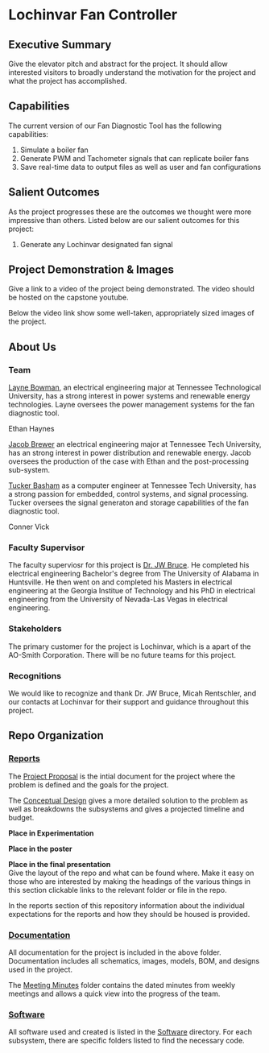 # Lochinvar Fan Controller
## Executive Summary

Give the elevator pitch and abstract for the project. It should allow interested visitors to broadly understand the motivation for the project and what the project has accomplished.


## Capabilities

The current version of our Fan Diagnostic Tool has the following capabilities:

1. Simulate a boiler fan
2. Generate PWM and Tachometer signals that can replicate boiler fans
3. Save real-time data to output files as well as user and fan configurations


## Salient Outcomes

As the project progresses these are the outcomes we thought were more impressive than others. Listed below are our salient outcomes for this project:

1. Generate any Lochinvar designated fan signal


## Project Demonstration & Images

Give a link to a video of the project being demonstrated. The video should be hosted on the capstone youtube.

Below the video link show some well-taken, appropriately sized images of the project.


## About Us

### Team

[Layne Bowman](https://www.linkedin.com/in/laynebowman/), an electrical engineering major at Tennessee Technological University, has a strong interest in power systems and renewable energy technologies. Layne oversees the power management systems for the fan diagnostic tool.  

Ethan Haynes  

[Jacob Brewer](https://www.linkedin.com/in/jacob-brewer-6b72a1254/) an electrical engineering major at Tennessee Tech University, has an strong interest in power distribution and renewable energy. Jacob oversees the production of the case with Ethan and the post-processing sub-system.  

[Tucker Basham](www.linkedin.com/in/tucker-basham-b77896290) as a computer engineer at Tennessee Tech University, has a strong passion for embedded, control systems, and signal processing. Tucker oversees the signal generaton and storage capabilities of the fan diagnostic tool.  

Conner Vick  

### Faculty Supervisor

The faculty superviosr for this project is [Dr. JW Bruce](https://www.linkedin.com/in/jw-bruce-0b434326?lipi=urn%3Ali%3Apage%3Ad_flagship3_profile_view_base_contact_details%3Br21aFXOjRFWFtSjYzqXp4Q%3D%3D). He completed his electrical engineering Bachelor's degree from The University of Alabama in Huntsville. He then went on and completed his Masters in electrical engineering at the Georgia Institue of Technology and his PhD in electrical engineering from the University of Nevada-Las Vegas in electrical engineering.  

### Stakeholders

The primary customer for the project is Lochinvar, which is a apart of the AO-Smith Corporation. There will be no future teams for this project.  

### Recognitions

We would like to recognize and thank Dr. JW Bruce, Micah Rentschler, and our contacts at Lochinvar for their support and guidance throughout this project.  

## Repo Organization

### [Reports](https://github.com/Tlbowman42/F24_Team7_Lochinvar-Fan-Controller/tree/main/Reports)

The [Project Proposal](https://github.com/Tlbowman42/F24_Team7_Lochinvar-Fan-Controller/blob/main/Reports/Project%20Proposal.md) is the intial document for the project where the problem is defined and the goals for the project.  

The [Conceptual Design](https://github.com/Tlbowman42/F24_Team7_Lochinvar-Fan-Controller/blob/main/Reports/Conceptual%20Design%20and%20Planning.md) gives a more detailed solution to the problem as well as breakdowns the subsystems and gives a projected timeline and budget.  

**Place in Experimentation**  

**Place in the poster**  

**Place in the final presentation**  
Give the layout of the repo and what can be found where. Make it easy on those who are interested by making the headings of the various things in this section clickable links to the relevant folder or file in the repo.

In the reports section of this repository information about the individual expectations for the reports and how they should be housed is provided.

### [Documentation](https://github.com/Tlbowman42/F24_Team7_Lochinvar-Fan-Controller/tree/main/Documentation)

All documentation for the project is included in the above folder. Documentation includes all schematics, images, models, BOM, and designs used in the project.

The [Meeting Minutes](https://github.com/Tlbowman42/F24_Team7_Lochinvar-Fan-Controller/tree/main/Documentation/Meeting%20Minutes) folder contains the dated minutes from weekly meetings and allows a quick view into the progress of the team.

### [Software](https://github.com/Tlbowman42/F24_Team7_Lochinvar-Fan-Controller/tree/main/Software)

All software used and created is listed in the [Software](https://github.com/Tlbowman42/F24_Team7_Lochinvar-Fan-Controller/tree/main/Software) directory. For each subsystem, there are specific folders listed to find the necessary code.
